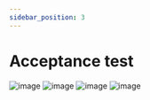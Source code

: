 ```yaml
---
sidebar_position: 3
---
```

# Acceptance test

<img alt="image" src="https://github.com/Capstone-Projects-2023-Fall/project-studysync/assets/111998266/e8bcf32e-2ba7-4c06-9af1-1f05797ae74e">
<img alt="image" src="https://github.com/Capstone-Projects-2023-Fall/project-studysync/assets/111998266/ab8219ee-9c35-4b0b-9c20-75e08c96ce6f">
<img alt="image" src="https://github.com/Capstone-Projects-2023-Fall/project-studysync/assets/111998266/30f957ee-e16b-4769-89cf-930fb25fc110">
<img alt="image" src="https://github.com/Capstone-Projects-2023-Fall/project-studysync/assets/111998266/2cfe5e5d-f12c-4c51-9fca-3d5e36682782">

